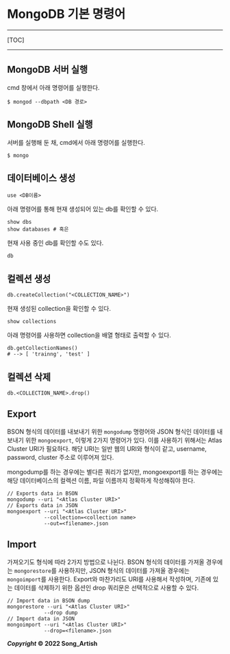 # MongoDB 기본 명령어

---

[TOC]

---



## MongoDB 서버 실행

cmd 창에서 아래 명령어를 실행한다.

```shell
$ mongod --dbpath <DB 경로>
```



## MongoDB Shell 실행

서버를 실행해 둔 채, cmd에서 아래 명령어를 실행한다.

```shell
$ mongo
```



## 데이터베이스 생성

```shell
use <DB이름>
```

아래 명령어를 통해 현재 생성되어 있는 db를 확인할 수 있다.

```shell
show dbs
show databases # 혹은
```

현재 사용 중인 db를 확인할 수도 있다.

```shell
db
```



## 컬렉션 생성

```shell
db.createCollection("<COLLECTION_NAME>")
```

현재 생성된 collection을 확인할 수 있다.

```shell
show collections
```

아래 명령어를 사용하면 collection을 배열 형태로 출력할 수 있다.

```shell
db.getCollectionNames()
# --> [ 'trainng', 'test' ]
```



## 컬렉션 삭제

```shell
db.<COLLECTION_NAME>.drop()
```



## Export

BSON 형식의 데이터를 내보내기 위한 `mongodump` 명령어와 JSON 형식인 데이터를 내보내기 위한 `mongoexport`, 이렇게 2가지 명령어가 있다. 이를 사용하기 위해서는 Atlas Cluster URI가 필요하다. 해당 URI는 일반 웹의 URI와 형식이 같고, username, password, cluster 주소로 이루어져 있다.

mongodump를 하는 경우에는 별다른 쿼리가 없지만, mongoexport를 하는 경우에는 해당 데이터베이스의 컬렉션 이름, 파일 이름까지 정확하게 작성해줘야 한다.

```
// Exports data in BSON
mongodump --uri "<Atlas Cluster URI>"
// Exports data in JSON
mongoexport --uri "<Atlas Cluster URI>"
			--collection=<collection name>
			--out=<filename>.json

```



## Import

가져오기도 형식에 따라 2가지 방법으로 나뉜다. BSON 형식의 데이터를 가져올 경우에는 `mongorestore`를 사용하지만, JSON 형식의 데이터를 가져올 경우에는 `mongoimport`를 사용한다. Export와 마찬가리도 URI를 사용해서 작성하며, 기존에 있는 데이터를 삭제하기 위한 옵션인 drop 쿼리문은 선택적으로 사용할 수 있다.

```
// Import data in BSON dump
mongorestore --uri "<Atlas Cluster URI>"
			--drop dump
// Import data in JSON
mongoimport --uri "<Atlas Cluster URI>"
			--drop=<filename>.json
```



***Copyright* © 2022 Song_Artish**